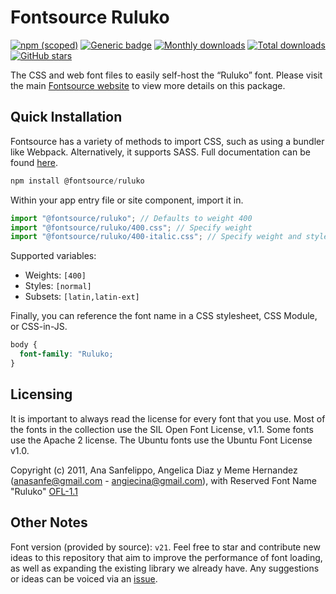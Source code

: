 # Fontsource Ruluko

[![npm (scoped)](https://img.shields.io/npm/v/@fontsource/ruluko?color=brightgreen)](https://www.npmjs.com/package/@fontsource/ruluko) [![Generic badge](https://img.shields.io/badge/fontsource-passing-brightgreen)](https://github.com/fontsource/fontsource) [![Monthly downloads](https://badgen.net/npm/dm/@fontsource/ruluko)](https://github.com/fontsource/fontsource) [![Total downloads](https://badgen.net/npm/dt/@fontsource/ruluko)](https://github.com/fontsource/fontsource) [![GitHub stars](https://img.shields.io/github/stars/fontsource/fontsource.svg?style=social&label=Star)](https://github.com/fontsource/fontsource/stargazers)

The CSS and web font files to easily self-host the “Ruluko” font. Please visit the main [Fontsource website](https://fontsource.org/fonts/ruluko) to view more details on this package.

## Quick Installation

Fontsource has a variety of methods to import CSS, such as using a bundler like Webpack. Alternatively, it supports SASS. Full documentation can be found [here](https://beta.fontsource.org/docs/getting-started/introduction).

```javascript
npm install @fontsource/ruluko
```

Within your app entry file or site component, import it in.

```javascript
import "@fontsource/ruluko"; // Defaults to weight 400
import "@fontsource/ruluko/400.css"; // Specify weight
import "@fontsource/ruluko/400-italic.css"; // Specify weight and style

```

Supported variables:
- Weights: `[400]`
- Styles: `[normal]`
- Subsets: `[latin,latin-ext]`

Finally, you can reference the font name in a CSS stylesheet, CSS Module, or CSS-in-JS.

```css
body {
  font-family: "Ruluko;
}
```

## Licensing
It is important to always read the license for every font that you use.
Most of the fonts in the collection use the SIL Open Font License, v1.1. Some fonts use the Apache 2 license. The Ubuntu fonts use the Ubuntu Font License v1.0.

Copyright (c) 2011, Ana Sanfelippo, Angelica Diaz y Meme Hernandez (anasanfe@gmail.com - angiecina@gmail.com), with Reserved Font Name "Ruluko"
[OFL-1.1](http://scripts.sil.org/OFL)

## Other Notes
Font version (provided by source): `v21`.
Feel free to star and contribute new ideas to this repository that aim to improve the performance of font loading, as well as expanding the existing library we already have. Any suggestions or ideas can be voiced via an [issue](https://github.com/fontsource/fontsource/issues).